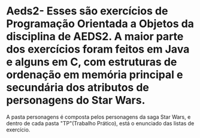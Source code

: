 # Aeds2- Esses são exercícios de Programação Orientada a Objetos da disciplina de AEDS2. A maior parte dos exercícios foram feitos em Java e alguns em C, com estruturas de ordenação em memória principal e secundária dos atributos de personagens do Star Wars.
A pasta personagens é composta pelos personagens da saga Star Wars, e dentro de cada pasta "TP"(Trabalho Prático), está o enunciado das listas de exercício.
